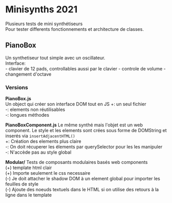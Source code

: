 # Minisynths 2021
Plusieurs tests de mini synthétiseurs  
Pour tester differents fonctionnements et architecture de classes.

## PianoBox
Un synthetiseur tout simple avec un oscillateur.  
Interface:    
    - clavier de 12 pads, controllables aussi par le clavier
    - controle de volume 
    - changement d'octave

### Versions
**PianoBox.js**  
Un object qui créer son interface DOM tout en JS 
       +: un seul fichier  
       -: elements non réutilisables  
       -: longues méthodes  

**PianoBoxComponent.js**
Le même synthé mais l'objet est un web component. Le style et les elements sont crées sous forme de DOMString et inserés via `insertAdjacentHTML()`  
       +: Création des elements plus claire  
       -: On doit récuperer les élements par querySelector pour les les manipuler  
       -: N'accède pas au style global  

**Modular/**
Tests de composants modulaires basés web components  
       (+) template html clair   
       (+) Importe seulement le css necessaire  
       (-) Je doit attacher le shadow DOM à un element global pour importer les feuilles de style  
       (-) Ajoute des noeuds textuels dans le HTML si on utilise des retours à la ligne dans le template  
